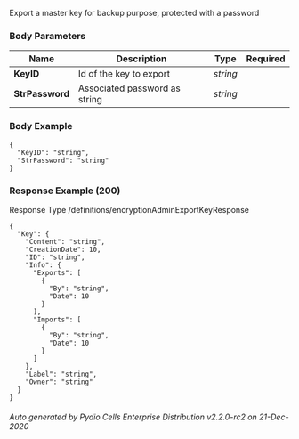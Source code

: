 






 
Export a master key for backup purpose, protected with a password  


### Body Parameters

Name | Description | Type | Required
---|---|---|---
**KeyID** | Id of the key to export | _string_ |   
**StrPassword** | Associated password as string | _string_ |   


### Body Example
```
{
  "KeyID": "string",
  "StrPassword": "string"
}
```






### Response Example (200)
Response Type /definitions/encryptionAdminExportKeyResponse

```
{
  "Key": {
    "Content": "string",
    "CreationDate": 10,
    "ID": "string",
    "Info": {
      "Exports": [
        {
          "By": "string",
          "Date": 10
        }
      ],
      "Imports": [
        {
          "By": "string",
          "Date": 10
        }
      ]
    },
    "Label": "string",
    "Owner": "string"
  }
}
```




###### Auto generated by Pydio Cells Enterprise Distribution v2.2.0-rc2 on 21-Dec-2020
